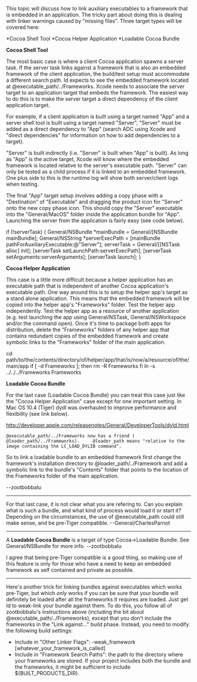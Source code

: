 

This topic will discuss how to link auxiliary executables to a framework that is embedded in an application. The tricky part about doing this is dealing with linker warnings caused by "missing files". Three target types will be covered here:


*Cocoa Shell Tool
*Cocoa Helper Application
*Loadable Cocoa Bundle


**Cocoa Shell Tool**

The most basic case is where a client Cocoa application spawns a server task. If the server task links against a framework that is also an embedded framework of the client application, the build/test setup must accommodate a different search path.     ld expects to see the embedded framework located at     @executable_path/../Frameworks. Xcode needs to associate the server target to an application target that embeds the framework. The easiest way to do this is to make the server target a direct dependency of the client application target.

For example, if a client application is built using a target named "App" and a server shell tool is built using a target named "Server", "Server" must be added as a direct dependency to "App" (search ADC using Xcode and "direct dependencies" for information on how to add dependencies to a target). 

"Server" is built indirectly (i.e. "Server" is built when "App" is built). As long as "App" is the active target, Xcode will know where the embedded framework is located relative to the server's executable path. "Server" can only be tested as a child process if it is linked to an embedded framework. One plus side to this is the runtime log will show both server/client logs when testing.

The final "App" target setup involves adding a copy phase with a "Destination" of "Executable" and dragging the product icon for "Server" onto the new copy phase icon. This should copy the "Server" executable into the "General/MacOS" folder inside the application bundle for "App". Launching the server from the application is fairly easy (see code below).

    
if (!serverTask) {
    General/NSBundle *mainBundle = General/[NSBundle mainBundle];
    General/NSString *serverExecPath = [mainBundle pathForAuxiliaryExecutable:@"Server"];
    serverTask = General/[[NSTask alloc] init];
    [serverTask setLaunchPath:serverExecPath];
    [serverTask setArguments:serverArguments];
    [serverTask launch];
}


**Cocoa Helper Application**

This case is a little more difficult because a helper application has an executable path that is independent of another Cocoa application's executable path. One way around this is to setup the helper app's target as a stand alone application. This means that the embedded framework will be copied into the helper app's "Frameworks" folder. Test the helper app independently. Test the helper app as a resource of another application (e.g. test launching the app using General/NSTask, General/NSWorkspace and/or the command open). Once it's time to package both apps for distribution, delete the "Frameworks" folders of any helper app that contains redundant copies of the embedded framework and create symbolic links to the "Frameworks" folder of the main application. 

    
cd path/to/the/contents/directory/of/helper/app/that/is/now/a/resource/of/the/main/app
if [ -d Frameworks ]; then
    rm -R Frameworks
fi
ln -s ../../../Frameworks Frameworks


**Loadable Cocoa Bundle**

For the last case (Loadable Cocoa Bundle) you can treat this case just like the "Cocoa Helper Application" case except for one important setting. In Mac OS 10.4 (Tiger) dydl was overhauled to improve performance and flexibility (see link below).

http://developer.apple.com/releasenotes/General/DeveloperTools/dyld.html

    @executable_path/../Frameworks now has a friend (    @loader_path/../Frameworks).     @loader_path means "relative to the image containing the LC_LOAD_DYLIB command". 

So to link a loadable bundle to an embedded framework first change the framework's installation directory to     @loader_path/../Framework and add a symbolic link to the bundle's "Contents" folder that points to the location of the Frameworks folder of the main application.

--zootbobbalu

----
For that last case, it is not clear what you are refering to. Can you explain what is such a bundle, and what kind of process would load it or start it? Depending on the circumstances, the use of @executable_path could still make sense, and be pre-Tiger compatible. --General/CharlesParnot

----

A **Loadable Cocoa Bundle** is a target of type Cocoa->Loadable Bundle. See General/NSBundle for more info. --zootbobbalu

I agree that being pre-Tiger compatible is a good thing, so making use of this feature is only for those who have a need to keep an embedded framework as self contained and private as possible. 

----
Here's another trick for linking bundles against executables which works pre-Tiger, but which *only* works if you can be sure that your bundle will definitely be loaded after all the frameworks it requires are loaded. Just get ld to weak-link your bundle against them. To do this, you follow all of zootbobbalu's instructions above (including the bit about     @executable_path/../Frameworks), except that you don't include the frameworks in the "Link against..." build phase. Instead, you need to modify the following build settings:


* Include in "Other Linker Flags":     -weak_framework [whatever_your_framework_is_called]
* Include in "Framework Search Paths": the path to the directory where your frameworks are stored. If your project includes both the bundle and the frameworks, it might be sufficient to include     $(BUILT_PRODUCTS_DIR).